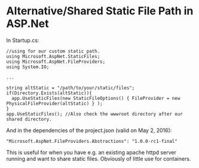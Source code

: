 Alternative/Shared Static File Path in ASP.Net
=======================================
In Startup.cs:

```
//using for our custom static path.
using Microsoft.AspNet.StaticFiles;
using Microsoft.AspNet.FileProviders;
using System.IO;

...

string altStatic = "/path/to/your/static/files";
if(Directory.Exists(altStatic)){              
  app.UseStaticFiles(new StaticFileOptions() { FileProvider = new PhysicalFileProvider(altStatic) } );
}
app.UseStaticFiles(); //Also check the wwwroot directory after our shared directory.
```

And in the dependencies of the project.json (valid on May 2, 2016):
```
"Microsoft.AspNet.FileProviders.Abstractions": "1.0.0-rc1-final"
```

This is useful for when you have e.g. an existing apache httpd server running and want to share static
files. Obviously of little use for containers.


